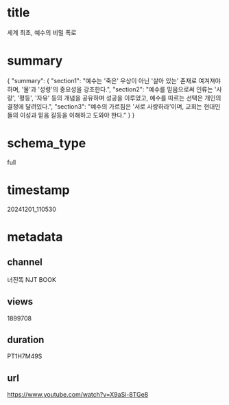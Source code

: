 
# title
세계 최초, 예수의 비밀 폭로

# summary
{
    "summary": {
        "section1": "예수는 '죽은' 우상이 아닌 '살아 있는' 존재로 여겨져야 하며, '물'과 '성령'의 중요성을 강조한다.",
        "section2": "예수를 믿음으로써 인류는 '사랑', '평등', '자유' 등의 개념을 공유하며 성공을 이루었고, 예수를 따르는 선택은 개인의 결정에 달려있다.",
        "section3": "예수의 가르침은 '서로 사랑하라'이며, 교회는 현대인들의 이성과 믿음 갈등을 이해하고 도와야 한다."
    }
}

# schema_type
full

# timestamp
20241201_110530

# metadata

## channel
너진똑 NJT BOOK

## views
1899708

## duration
PT1H7M49S

## url
https://www.youtube.com/watch?v=X9aSi-8TGe8